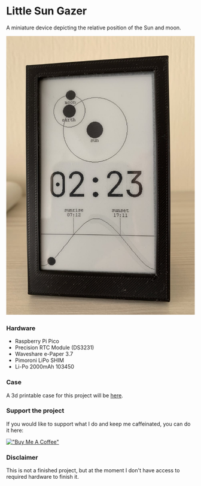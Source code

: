 # Little Sun Gazer

A miniature device depicting the relative position of the Sun and moon.

![pic](docs/pic.jpg)

### Hardware
* Raspberry Pi Pico
* Precision RTC Module (DS3231)
* Waveshare e-Paper 3.7
* Pimoroni LiPo SHIM
* Li-Po 2000mAh 103450

### Case
A 3d printable case for this project will be [here](https://www.thingiverse.com/dr2mod/designs).

### Support the project
If you would like to support what I do and keep me caffeinated, you can do it here:

[!["Buy Me A Coffee"](https://www.buymeacoffee.com/assets/img/custom_images/orange_img.png)](https://www.buymeacoffee.com/drmod)

### Disclaimer 
This is not a finished project, but at the moment I don't have access to required hardware to finish it.